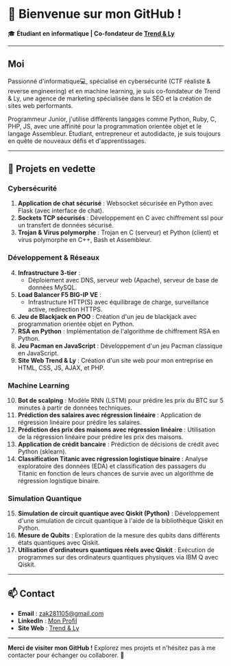 # 👋 Bienvenue sur mon GitHub !

🎓 **Étudiant en informatique | Co-fondateur de [Trend & Ly](https://trendandly.com)**  

---

## Moi

Passionné d'informatique💻, spécialisé en cybersécurité (CTF réaliste & reverse engineering) et en machine learning, je suis co-fondateur de Trend & Ly, une agence de marketing spécialisée dans le SEO et la création de sites web performants.

Programmeur Junior, j'utilise différents langages comme Python, Ruby, C, PHP, JS, avec une affinité pour la programmation orientée objet et le langage Assembleur. Étudiant, entrepreneur et autodidacte, je suis toujours en quête de nouveaux défis et d'apprentissages.

---

## 🚀 Projets en vedette

### **Cybersécurité**
1. **Application de chat sécurisé** : Websocket sécurisée en Python avec Flask (avec interface de chat).  
2. **Sockets TCP sécurisés** : Développement en C avec chiffrement ssl pour un transfert de données sécurisé.  
3. **Trojan & Virus polymorphe** : Trojan en C (serveur) et Python (client) et virus polymorphe en C++, Bash et Assembleur.  

### **Développement & Réseaux**
4. **Infrastructure 3-tier** :  
   - Déploiement avec DNS, serveur web (Apache), serveur de base de données MySQL.  
5. **Load Balancer F5 BIG-IP VE** :  
   - Infrastructure HTTP(S) avec équilibrage de charge, surveillance active, redirection HTTPS.  
6. **Jeu de Blackjack en POO** : Création d'un jeu de blackjack avec programmation orientée objet en Python.  
7. **RSA en Python** : Implémentation de l'algorithme de chiffrement RSA en Python.  
8. **Jeu Pacman en JavaScript** : Développement d'un jeu Pacman classique en JavaScript.  
9. **Site Web Trend & Ly** : Création d'un site web pour mon entreprise en HTML, CSS, JS, AJAX, et PHP.  

### **Machine Learning**
10. **Bot de scalping** : Modèle RNN (LSTM) pour prédire les prix du BTC sur 5 minutes à partir de données techniques.  
11. **Prédiction des salaires avec régression linéaire** : Application de régression linéaire pour prédire les salaires.  
12. **Prédiction des prix des maisons avec régression linéaire** : Utilisation de la régression linéaire pour prédire les prix des maisons.  
13. **Application de crédit bancaire** : Prédiction de décisions de crédit avec Python (sklearn).
14. **Classification Titanic avec régression logistique binaire** : Analyse exploratoire des données (EDA) et classification des passagers du Titanic en fonction de leurs chances de survie avec un algorithme de régression logistique binaire.  

### **Simulation Quantique**
15. **Simulation de circuit quantique avec Qiskit (Python)** : Développement d'une simulation de circuit quantique à l'aide de la bibliothèque Qiskit en Python.  
16. **Mesure de Qubits** : Exploration de la mesure des qubits dans différents états quantiques avec Qiskit.  
17. **Utilisation d'ordinateurs quantiques réels avec Qiskit** : Exécution de programmes sur des ordinateurs quantiques physiques via IBM Q avec Qiskit.
    
---

## 📫 Contact
- **Email** : [zak281105@gmail.com](mailto:zak281105@gmail.com)  
- **LinkedIn** : [Mon Profil](https://www.linkedin.com/in/zakarya-aziz)  
- **Site Web** : [Trend & Ly](https://trendandly.com)  

---

**Merci de visiter mon GitHub !** Explorez mes projets et n'hésitez pas à me contacter pour échanger ou collaborer. 🚀
